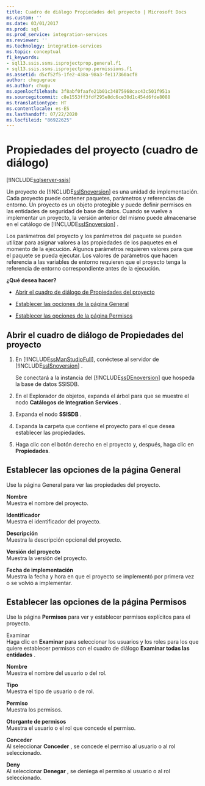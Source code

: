 ```yaml
---
title: Cuadro de diálogo Propiedades del proyecto | Microsoft Docs
ms.custom: ''
ms.date: 03/01/2017
ms.prod: sql
ms.prod_service: integration-services
ms.reviewer: ''
ms.technology: integration-services
ms.topic: conceptual
f1_keywords:
- sql13.ssis.ssms.isprojectprop.general.f1
- sql13.ssis.ssms.isprojectprop.permissions.f1
ms.assetid: d5cf52f5-1fe2-438a-98a3-fe117360acf8
author: chugugrace
ms.author: chugu
ms.openlocfilehash: 3f8abf0faafe21b01c34875968cac43c501f951a
ms.sourcegitcommit: c8e1553ff3fdf295e8dc6ce30d1c454d6fde8088
ms.translationtype: HT
ms.contentlocale: es-ES
ms.lasthandoff: 07/22/2020
ms.locfileid: "86922625"
---
```

# <a name="project-properties-dialog-box"></a>Propiedades del proyecto (cuadro de diálogo)

[!INCLUDE[sqlserver-ssis](../../includes/applies-to-version/sqlserver-ssis.md)]


  Un proyecto de [!INCLUDE[ssISnoversion](../../includes/ssisnoversion-md.md)] es una unidad de implementación. Cada proyecto puede contener paquetes, parámetros y referencias de entorno. Un proyecto es un objeto protegible y puede definir permisos en las entidades de seguridad de base de datos. Cuando se vuelve a implementar un proyecto, la versión anterior del mismo puede almacenarse en el catálogo de [!INCLUDE[ssISnoversion](../../includes/ssisnoversion-md.md)] .  
  
 Los parámetros del proyecto y los parámetros del paquete se pueden utilizar para asignar valores a las propiedades de los paquetes en el momento de la ejecución. Algunos parámetros requieren valores para que el paquete se pueda ejecutar. Los valores de parámetros que hacen referencia a las variables de entorno requieren que el proyecto tenga la referencia de entorno correspondiente antes de la ejecución.  
  
 **¿Qué desea hacer?**  
  
-   [Abrir el cuadro de diálogo de Propiedades del proyecto](#open_dialog)  
  
-   [Establecer las opciones de la página General](#general)  
  
-   [Establecer las opciones de la página Permisos](#permissions)  
  
##  <a name="open-the-project-properties-dialog-box"></a><a name="open_dialog"></a> Abrir el cuadro de diálogo de Propiedades del proyecto  
  
1.  En [!INCLUDE[ssManStudioFull](../../includes/ssmanstudiofull-md.md)], conéctese al servidor de [!INCLUDE[ssISnoversion](../../includes/ssisnoversion-md.md)] .  
  
     Se conectará a la instancia del [!INCLUDE[ssDEnoversion](../../includes/ssdenoversion-md.md)] que hospeda la base de datos SSISDB.  
  
2.  En el Explorador de objetos, expanda el árbol para que se muestre el nodo **Catálogos de Integration Services** .  
  
3.  Expanda el nodo **SSISDB** .  
  
4.  Expanda la carpeta que contiene el proyecto para el que desea establecer las propiedades.  
  
5.  Haga clic con el botón derecho en el proyecto y, después, haga clic en **Propiedades**.  
  
##  <a name="set-the-options-on-the-general-page"></a><a name="general"></a> Establecer las opciones de la página General  
 Use la página General para ver las propiedades del proyecto.  
  
 **Nombre**  
 Muestra el nombre del proyecto.  
  
 **Identificador**  
 Muestra el identificador del proyecto.  
  
 **Descripción**  
 Muestra la descripción opcional del proyecto.  
  
 **Versión del proyecto**  
 Muestra la versión del proyecto.  
  
 **Fecha de implementación**  
 Muestra la fecha y hora en que el proyecto se implementó por primera vez o se volvió a implementar.  
  
##  <a name="set-the-options-on-the-permissions-page"></a><a name="permissions"></a> Establecer las opciones de la página Permisos  
 Use la página **Permisos** para ver y establecer permisos explícitos para el proyecto.  
  
 Examinar  
 Haga clic en **Examinar** para seleccionar los usuarios y los roles para los que quiere establecer permisos con el cuadro de diálogo **Examinar todas las entidades** .  
  
 **Nombre**  
 Muestra el nombre del usuario o del rol.  
  
 **Tipo**  
 Muestra el tipo de usuario o de rol.  
  
 **Permiso**  
 Muestra los permisos.  
  
 **Otorgante de permisos**  
 Muestra el usuario o el rol que concede el permiso.  
  
 **Conceder**  
 Al seleccionar **Conceder** , se concede el permiso al usuario o al rol seleccionado.  
  
 **Deny**  
 Al seleccionar **Denegar** , se deniega el permiso al usuario o al rol seleccionado.  
  
  
